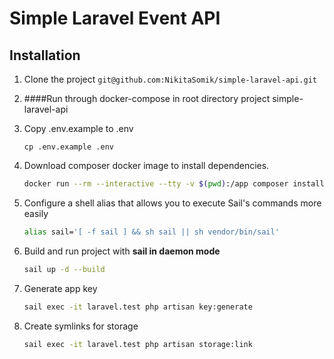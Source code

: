 # Simple Laravel Event API

## Installation

1. Clone the project `git@github.com:NikitaSomik/simple-laravel-api.git`
2. ####Run through docker-compose in root directory project simple-laravel-api
3. Copy .env.example to .env

   `cp .env.example .env`

4. Download composer docker image to install dependencies.

   ```bash
   docker run --rm --interactive --tty -v $(pwd):/app composer install
   ```

5. Configure a shell alias that allows you to execute Sail's commands more easily

   ```bash
   alias sail='[ -f sail ] && sh sail || sh vendor/bin/sail'
   ```

6. Build and run project with **sail in daemon mode**

   ```bash
   sail up -d --build
   ```

7. Generate app key

   ```bash
   sail exec -it laravel.test php artisan key:generate
   ```

8. Create symlinks for storage

   ```bash
   sail exec -it laravel.test php artisan storage:link
   ```

